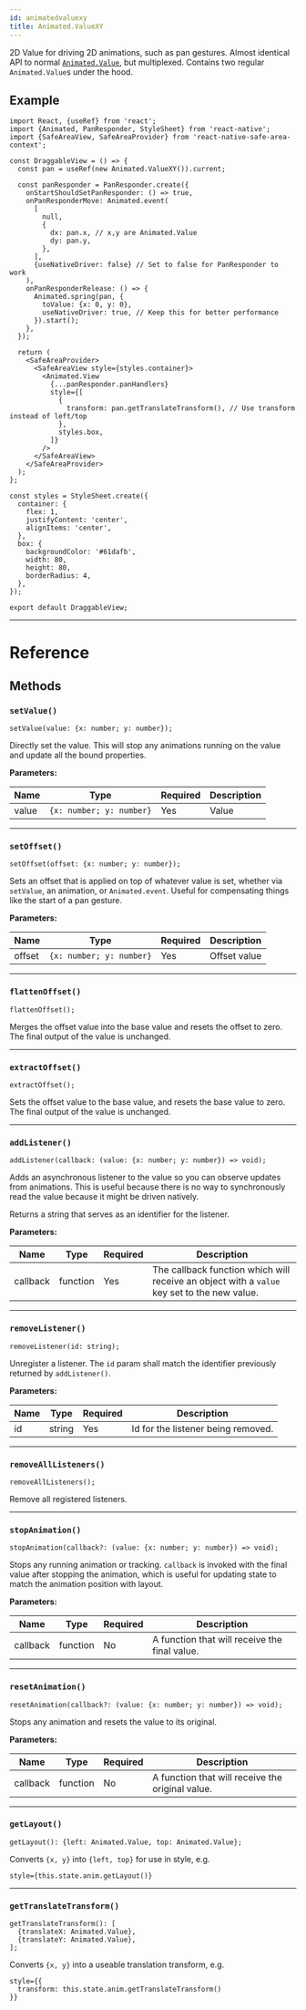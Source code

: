 ```yaml
---
id: animatedvaluexy
title: Animated.ValueXY
---
```


2D Value for driving 2D animations, such as pan gestures. Almost identical API to normal [`Animated.Value`](animatedvalue), but multiplexed. Contains two regular `Animated.Value`s under the hood.

## Example

```SnackPlayer name=Animated.ValueXY%20Example
import React, {useRef} from 'react';
import {Animated, PanResponder, StyleSheet} from 'react-native';
import {SafeAreaView, SafeAreaProvider} from 'react-native-safe-area-context';

const DraggableView = () => {
  const pan = useRef(new Animated.ValueXY()).current;

  const panResponder = PanResponder.create({
    onStartShouldSetPanResponder: () => true,
    onPanResponderMove: Animated.event(
      [
        null,
        {
          dx: pan.x, // x,y are Animated.Value
          dy: pan.y,
        },
      ],
      {useNativeDriver: false} // Set to false for PanResponder to work
    ),
    onPanResponderRelease: () => {
      Animated.spring(pan, {
        toValue: {x: 0, y: 0},
        useNativeDriver: true, // Keep this for better performance
      }).start();
    },
  });

  return (
    <SafeAreaProvider>
      <SafeAreaView style={styles.container}>
        <Animated.View
          {...panResponder.panHandlers}
          style={[
            {
              transform: pan.getTranslateTransform(), // Use transform instead of left/top
            },
            styles.box,
          ]}
        />
      </SafeAreaView>
    </SafeAreaProvider>
  );
};

const styles = StyleSheet.create({
  container: {
    flex: 1,
    justifyContent: 'center',
    alignItems: 'center',
  },
  box: {
    backgroundColor: '#61dafb',
    width: 80,
    height: 80,
    borderRadius: 4,
  },
});

export default DraggableView;
```

---

# Reference

## Methods

### `setValue()`

```tsx
setValue(value: {x: number; y: number});
```

Directly set the value. This will stop any animations running on the value and update all the bound properties.

**Parameters:**

| Name  | Type                     | Required | Description |
| ----- | ------------------------ | -------- | ----------- |
| value | `{x: number; y: number}` | Yes      | Value       |

---

### `setOffset()`

```tsx
setOffset(offset: {x: number; y: number});
```

Sets an offset that is applied on top of whatever value is set, whether via `setValue`, an animation, or `Animated.event`. Useful for compensating things like the start of a pan gesture.

**Parameters:**

| Name   | Type                     | Required | Description  |
| ------ | ------------------------ | -------- | ------------ |
| offset | `{x: number; y: number}` | Yes      | Offset value |

---

### `flattenOffset()`

```tsx
flattenOffset();
```

Merges the offset value into the base value and resets the offset to zero. The final output of the value is unchanged.

---

### `extractOffset()`

```tsx
extractOffset();
```

Sets the offset value to the base value, and resets the base value to zero. The final output of the value is unchanged.

---

### `addListener()`

```tsx
addListener(callback: (value: {x: number; y: number}) => void);
```

Adds an asynchronous listener to the value so you can observe updates from animations. This is useful because there is no way to synchronously read the value because it might be driven natively.

Returns a string that serves as an identifier for the listener.

**Parameters:**

| Name     | Type     | Required | Description                                                                                 |
| -------- | -------- | -------- | ------------------------------------------------------------------------------------------- |
| callback | function | Yes      | The callback function which will receive an object with a `value` key set to the new value. |

---

### `removeListener()`

```tsx
removeListener(id: string);
```

Unregister a listener. The `id` param shall match the identifier previously returned by `addListener()`.

**Parameters:**

| Name | Type   | Required | Description                        |
| ---- | ------ | -------- | ---------------------------------- |
| id   | string | Yes      | Id for the listener being removed. |

---

### `removeAllListeners()`

```tsx
removeAllListeners();
```

Remove all registered listeners.

---

### `stopAnimation()`

```tsx
stopAnimation(callback?: (value: {x: number; y: number}) => void);
```

Stops any running animation or tracking. `callback` is invoked with the final value after stopping the animation, which is useful for updating state to match the animation position with layout.

**Parameters:**

| Name     | Type     | Required | Description                                   |
| -------- | -------- | -------- | --------------------------------------------- |
| callback | function | No       | A function that will receive the final value. |

---

### `resetAnimation()`

```tsx
resetAnimation(callback?: (value: {x: number; y: number}) => void);
```

Stops any animation and resets the value to its original.

**Parameters:**

| Name     | Type     | Required | Description                                      |
| -------- | -------- | -------- | ------------------------------------------------ |
| callback | function | No       | A function that will receive the original value. |

---

### `getLayout()`

```tsx
getLayout(): {left: Animated.Value, top: Animated.Value};
```

Converts `{x, y}` into `{left, top}` for use in style, e.g.

```tsx
style={this.state.anim.getLayout()}
```

---

### `getTranslateTransform()`

```tsx
getTranslateTransform(): [
  {translateX: Animated.Value},
  {translateY: Animated.Value},
];
```

Converts `{x, y}` into a useable translation transform, e.g.

```tsx
style={{
  transform: this.state.anim.getTranslateTransform()
}}
```
